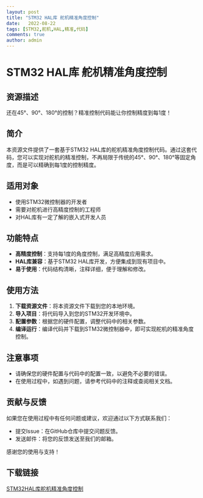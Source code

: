 ```yaml
---
layout: post
title: "STM32 HAL库 舵机精准角度控制"
date:   2022-08-22
tags: [STM32,舵机,HAL,精准,代码]
comments: true
author: admin
---
```

# STM32 HAL库 舵机精准角度控制

## 资源描述

还在45°、90°、180°的控制？精准控制代码能让你控制精度到每1度！

## 简介

本资源文件提供了一套基于STM32 HAL库的舵机精准角度控制代码。通过这套代码，您可以实现对舵机的精准控制，不再局限于传统的45°、90°、180°等固定角度，而是可以精确到每1度的控制精度。

## 适用对象

- 使用STM32微控制器的开发者
- 需要对舵机进行高精度控制的工程师
- 对HAL库有一定了解的嵌入式开发人员

## 功能特点

- **高精度控制**：支持每1度的角度控制，满足高精度应用需求。
- **HAL库兼容**：基于STM32 HAL库开发，方便集成到现有项目中。
- **易于使用**：代码结构清晰，注释详细，便于理解和修改。

## 使用方法

1. **下载资源文件**：将本资源文件下载到您的本地环境。
2. **导入项目**：将代码导入到您的STM32开发环境中。
3. **配置参数**：根据您的硬件配置，调整代码中的相关参数。
4. **编译运行**：编译代码并下载到STM32微控制器中，即可实现舵机的精准角度控制。

## 注意事项

- 请确保您的硬件配置与代码中的配置一致，以避免不必要的错误。
- 在使用过程中，如遇到问题，请参考代码中的注释或查阅相关文档。

## 贡献与反馈

如果您在使用过程中有任何问题或建议，欢迎通过以下方式联系我们：

- 提交Issue：在GitHub仓库中提交问题反馈。
- 发送邮件：将您的反馈发送至我们的邮箱。

感谢您的使用与支持！

## 下载链接

[STM32HAL库舵机精准角度控制](https://pan.quark.cn/s/716bb9e50a8c)